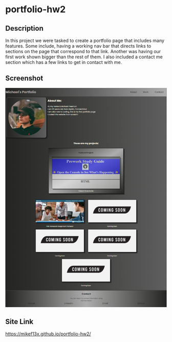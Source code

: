 # portfolio-hw2

## Description
In this project we were tasked to create a portfolio page that includes many features. Some include, having a working nav bar that directs links to sections on the page that correspond to that link. Another was having our first work shown bigger than the rest of them. I also included a contact me section which has a few links to get in contact with me.


## Screenshot
![alt text](./assets/images/portfolio.png "Portfolio Website Screenshot")


## Site Link 
https://mikef13x.github.io/portfolio-hw2/


